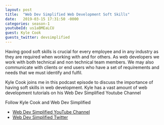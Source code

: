 ```yaml
---
layout: post
title:  "Web Dev Simplified Web Development Soft Skills"
date:   2019-03-15 17:31:50 -0000
categories: season-1
youtubeId: us1aBMEaLCU
guest: Kyle Cook
guests_twitter: devsimplified
---
```

Having good soft skills is crucial for every employee and in any industry as they are required when working with and for others. As web developers we work with both technical and non technical team members. We may also communicate with clients or end users who have a set of requirements and needs that we must identify and fulfil.

Kyle Cook joins me in this podcast episode to discuss the importance of having soft skills in web development. Kyle has a vast amount of web development tutorials on his Web Dev Simplified Youtube Channel

Follow Kyle Cook and Web Dev Simplified
- [Web Dev Simplified YouTube Channel](https://www.youtube.com/webdevsimplified)
- [Web Dev Simplified Twitter](https://twitter.com/devsimplified)

